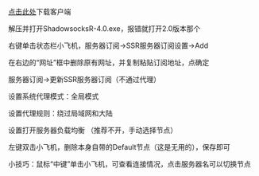 [点击此处](https://www.lanzous.com/b258733)下载客户端

解压并打开ShadowsocksR-4.0.exe，报错就打开2.0版本那个

右键单击状态栏小飞机，服务器订阅->SSR服务器订阅设置->Add

在右边的“网址”框中删除原有网址，并复制粘贴订阅地址，点确定

服务器订阅->更新SSR服务器订阅（不通过代理）

设置系统代理模式：全局模式

设置代理规则：绕过局域网和大陆

设置打开服务器负载均衡 （推荐不开，手动选择节点）

左键双击小飞机，删除本身自带的Default节点（这是无用的），保存即可

小技巧：鼠标“中键”单击小飞机，可查看连接情况，点击服务器名可以切换节点
